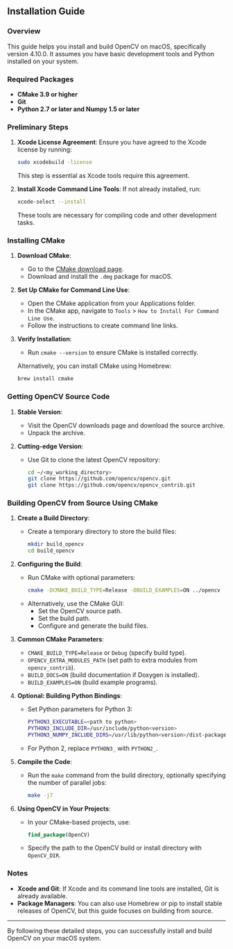 ## Installation Guide

### Overview

This guide helps you install and build OpenCV on macOS, specifically version 4.10.0. It assumes you have basic development tools and Python installed on your system.

### Required Packages

- **CMake 3.9 or higher**
- **Git**
- **Python 2.7 or later and Numpy 1.5 or later**

### Preliminary Steps

1. **Xcode License Agreement**:
   Ensure you have agreed to the Xcode license by running:
   ```bash
   sudo xcodebuild -license
   ```
   This step is essential as Xcode tools require this agreement.

2. **Install Xcode Command Line Tools**:
   If not already installed, run:
   ```bash
   xcode-select --install
   ```
   These tools are necessary for compiling code and other development tasks.

### Installing CMake

1. **Download CMake**:
   - Go to the [CMake download page](https://cmake.org/download/).
   - Download and install the `.dmg` package for macOS.

2. **Set Up CMake for Command Line Use**:
   - Open the CMake application from your Applications folder.
   - In the CMake app, navigate to `Tools` > `How to Install For Command Line Use`.
   - Follow the instructions to create command line links.

3. **Verify Installation**:
   - Run `cmake --version` to ensure CMake is installed correctly.

   Alternatively, you can install CMake using Homebrew:
   ```bash
   brew install cmake
   ```

### Getting OpenCV Source Code

1. **Stable Version**:
   - Visit the OpenCV downloads page and download the source archive.
   - Unpack the archive.

2. **Cutting-edge Version**:
   - Use Git to clone the latest OpenCV repository:
     ```bash
     cd ~/<my_working_directory>
     git clone https://github.com/opencv/opencv.git
     git clone https://github.com/opencv/opencv_contrib.git
     ```

### Building OpenCV from Source Using CMake

1. **Create a Build Directory**:
   - Create a temporary directory to store the build files:
     ```bash
     mkdir build_opencv
     cd build_opencv
     ```

2. **Configuring the Build**:
   - Run CMake with optional parameters:
     ```bash
     cmake -DCMAKE_BUILD_TYPE=Release -DBUILD_EXAMPLES=ON ../opencv
     ```
   - Alternatively, use the CMake GUI:
     - Set the OpenCV source path.
     - Set the build path.
     - Configure and generate the build files.

3. **Common CMake Parameters**:
   - `CMAKE_BUILD_TYPE=Release` or `Debug` (specify build type).
   - `OPENCV_EXTRA_MODULES_PATH` (set path to extra modules from `opencv_contrib`).
   - `BUILD_DOCS=ON` (build documentation if Doxygen is installed).
   - `BUILD_EXAMPLES=ON` (build example programs).

4. **Optional: Building Python Bindings**:
   - Set Python parameters for Python 3:
     ```bash
     PYTHON3_EXECUTABLE=<path to python>
     PYTHON3_INCLUDE_DIR=/usr/include/python<version>
     PYTHON3_NUMPY_INCLUDE_DIRS=/usr/lib/python<version>/dist-packages/numpy/core/include/
     ```
   - For Python 2, replace `PYTHON3_` with `PYTHON2_`.

5. **Compile the Code**:
   - Run the `make` command from the build directory, optionally specifying the number of parallel jobs:
     ```bash
     make -j7
     ```

6. **Using OpenCV in Your Projects**:
   - In your CMake-based projects, use:
     ```cmake
     find_package(OpenCV)
     ```
   - Specify the path to the OpenCV build or install directory with `OpenCV_DIR`.

### Notes

- **Xcode and Git**: If Xcode and its command line tools are installed, Git is already available.
- **Package Managers**: You can also use Homebrew or pip to install stable releases of OpenCV, but this guide focuses on building from source.

---

By following these detailed steps, you can successfully install and build OpenCV on your macOS system.
